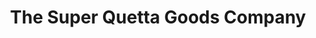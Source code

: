 ---
title: "The Super Quetta Goods Company"
url: /sukkur/the-super-quetta-goods-company/
shop: supermarket
---
